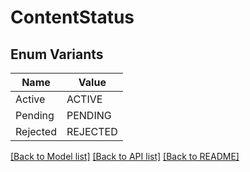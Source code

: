 # ContentStatus

## Enum Variants

| Name | Value |
|---- | -----|
| Active | ACTIVE |
| Pending | PENDING |
| Rejected | REJECTED |


[[Back to Model list]](../README.md#documentation-for-models) [[Back to API list]](../README.md#documentation-for-api-endpoints) [[Back to README]](../README.md)


